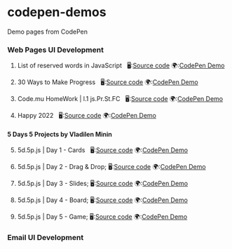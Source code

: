 # codepen-demos

Demo pages from CodePen

### Web Pages UI Development

1. List of reserved words in JavaScript &nbsp;
   🖥:[Source code](./sources/src_001/) 🌍:[CodePen Demo](https://codepen.io/j2vi/pen/oNNWKoZ)

2. 30 Ways to Make Progress &nbsp;
   🖥:[Source code](./sources/src_002/) 🌍:[CodePen Demo](https://codepen.io/j2vi/pen/abyegdW)

3. Code.mu HomeWork | l.1 js.Pr.St.FC &nbsp;
   🖥:[Source code](./sources/src_003/) 🌍:[CodePen Demo](https://codepen.io/j2vi/pen/mdBVqNW)

4. Happy 2022 &nbsp;
   🖥:[Source code](./sources/src_004/) 🌍:[CodePen Demo](https://codepen.io/j2vi/pen/XWeEyEK)

#### 5 Days 5 Projects by Vladilen Minin

5. 5d.5p.js | Day 1 - Cards &nbsp;
   🖥:[Source code](./sources/src_005/) 🌍:[CodePen Demo](https://codepen.io/j2vi/pen/YzEVBYZ)

6. 5d.5p.js | Day 2 - Drag & Drop;
   🖥:[Source code](./sources/src_006/) 🌍:[CodePen Demo](https://codepen.io/j2vi/pen/rNYwrPj)

7. 5d.5p.js | Day 3 - Slides;
   🖥:[Source code](./sources/src_007/) 🌍:[CodePen Demo](https://codepen.io/j2vi/pen/rNYzeZb)

8. 5d.5p.js | Day 4 - Board;
   🖥:[Source code](./sources/src_008/) 🌍:[CodePen Demo](https://codepen.io/j2vi/pen/NWwvBMo)

9. 5d.5p.js | Day 5 - Game;
   🖥:[Source code](./sources/src_009/) 🌍:[CodePen Demo](https://codepen.io/j2vi/pen/BamwOjM)

### Email UI Development
